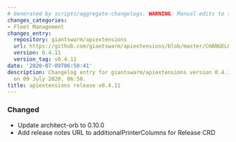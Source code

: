 ```yaml
---
# Generated by scripts/aggregate-changelogs. WARNING: Manual edits to this files will be overwritten.
changes_categories:
- Fleet Management
changes_entry:
  repository: giantswarm/apiextensions
  url: https://github.com/giantswarm/apiextensions/blob/master/CHANGELOG.md#0411---2020-07-09
  version: 0.4.11
  version_tag: v0.4.11
date: '2020-07-09T06:50:41'
description: Changelog entry for giantswarm/apiextensions version 0.4.11, published
  on 09 July 2020, 06:50.
title: apiextensions release v0.4.11
---
```


### Changed
- Update architect-orb to 0.10.0
- Add release notes URL to additionalPrinterColumns for Release CRD
